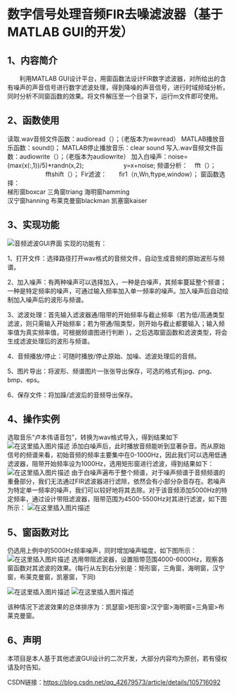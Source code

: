 # 数字信号处理音频FIR去噪滤波器（基于MATLAB GUI的开发）

## 1、内容简介
 &nbsp;  &nbsp; &nbsp;  &nbsp;利用MATLAB GUI设计平台，用窗函数法设计FIR数字滤波器，对所给出的含有噪声的声音信号进行数字滤波处理，得到降噪的声音信号，进行时域频域分析，同时分析不同窗函数的效果。将文件解压至一个目录下，运行m文件即可使用。
## 2、函数使用
   读取.wav音频文件函数：audioread（）；（老版本为wavread）
   MATLAB播放音乐函数：sound()；
   MATLAB停止播放音乐：clear sound
   写入.wav音频文件函数：audiowrite（）；（老版本为audiowrite）
   加入白噪声：noise=(max(x(:,1))/5)*randn(x,2);
   &nbsp;&nbsp;&nbsp;&nbsp;&nbsp;&nbsp;&nbsp;&nbsp;&nbsp;&nbsp;&nbsp;&nbsp;&nbsp;&nbsp;&nbsp;&nbsp;&nbsp;&nbsp;&nbsp;&nbsp;&nbsp;&nbsp;y=x+noise;
   频谱分析：&nbsp;&nbsp;&nbsp;&nbsp;fft（）；
   &nbsp;&nbsp;&nbsp;&nbsp;&nbsp;&nbsp;&nbsp;&nbsp;&nbsp;&nbsp;&nbsp;&nbsp;&nbsp;&nbsp;&nbsp;&nbsp;&nbsp;&nbsp;&nbsp;&nbsp;&nbsp;&nbsp;fftshift（）；
   Fir滤波：&nbsp;&nbsp;&nbsp;&nbsp;&nbsp;&nbsp;&nbsp;fir1（n,Wn,ftype,window）；
   窗函数选择：	
				梯形窗boxcar
				三角窗triang
				海明窗hamming             
				汉宁窗hanning
				布莱克曼窗blackman
				凯塞窗kaiser

## 3、实现功能
![**音频滤波GUI界面**](https://img-blog.csdnimg.cn/20200423205510136.png?x-oss-process=image/watermark,type_ZmFuZ3poZW5naGVpdGk,shadow_10,text_aHR0cHM6Ly9ibG9nLmNzZG4ubmV0L3FxXzQyNjc5NTcz,size_16,color_FFFFFF,t_70)
实现的功能有：

1、打开文件：选择路径打开wav格式的音频文件，自动生成音频的原始波形与频谱。    

2、加入噪声：有两种噪声可以选择加入，一种是白噪声，其频率蔓延整个频谱；一种是特定频率的噪声，可通过输入频率加入单一频率的噪声。加入噪声后自动绘制加入噪声后的波形与频谱。

3、滤波处理：首先输入滤波器通/阻带的开始频率与截止频率（若为低/高通类型滤波，则只需输入开始频率；若为带通/阻类型，则开始与截止都要输入；输入频率值为真实频率值，可根据频谱图进行判断 ），之后选取窗函数和滤波类型，将会生成滤波处理后的波形与频谱。

4、音频播放/停止：可随时播放/停止原始、加噪、滤波处理后的音频。

5、图片导出：将波形、频谱图片一张张导出保存，可选的格式有jpg、png、bmp、eps。

6、保存文件：将加躁/滤波后的音频导出保存。
## 4、操作实例
选取音乐“卢本伟语音包”，转换为wav格式导入，得到结果如下
![在这里插入图片描述](https://img-blog.csdnimg.cn/20200423205724129.png?x-oss-process=image/watermark,type_ZmFuZ3poZW5naGVpdGk,shadow_10,text_aHR0cHM6Ly9ibG9nLmNzZG4ubmV0L3FxXzQyNjc5NTcz,size_16,color_FFFFFF,t_70)
添加白噪声后，此时播放音频能听到显著杂音。而从原始信号的频谱来看，初始音频的频率主要集中在0-1000Hz，因此我们可以选用低通滤波器，阻带开始频率设为1000Hz，选用矩形窗进行滤波，得到结果如下：![在这里插入图片描述](https://img-blog.csdnimg.cn/20200423210029364.png?x-oss-process=image/watermark,type_ZmFuZ3poZW5naGVpdGk,shadow_10,text_aHR0cHM6Ly9ibG9nLmNzZG4ubmV0L3FxXzQyNjc5NTcz,size_16,color_FFFFFF,t_70)
由于白噪声遍布于整个频谱，对于噪声频谱于音频频谱的重叠部分，我们无法通过FIR滤波器进行滤除，依然会有小部分杂音存在。若噪声为特定单一频率的噪声，我们可以较好地将其去除。对于该音频添加5000Hz的特定频率，通过设计带阻滤波器，阻带范围为4500-5500Hz对其进行滤波，如下图所示：
![在这里插入图片描述](https://img-blog.csdnimg.cn/20200423210122656.png?x-oss-process=image/watermark,type_ZmFuZ3poZW5naGVpdGk,shadow_10,text_aHR0cHM6Ly9ibG9nLmNzZG4ubmV0L3FxXzQyNjc5NTcz,size_16,color_FFFFFF,t_70)
## 5、窗函数对比
仍选用上例中的5000Hz频率噪声，同时增加噪声幅度，如下图所示：![在这里插入图片描述](https://img-blog.csdnimg.cn/20200423210657818.png?x-oss-process=image/watermark,type_ZmFuZ3poZW5naGVpdGk,shadow_10,text_aHR0cHM6Ly9ibG9nLmNzZG4ubmV0L3FxXzQyNjc5NTcz,size_16,color_FFFFFF,t_70)
选用带阻滤波器，设置阻带范围4000-6000Hz，观察各窗函数对其滤波的效果。(每行从左到右分别是：矩形窗，三角窗，海明窗，汉宁窗，布莱克曼窗，凯塞窗，下同)

![在这里插入图片描述](https://img-blog.csdnimg.cn/20200423215240121.png?x-oss-process=image/watermark,type_ZmFuZ3poZW5naGVpdGk,shadow_10,text_aHR0cHM6Ly9ibG9nLmNzZG4ubmV0L3FxXzQyNjc5NTcz,size_16,color_FFFFFF,t_70)
![在这里插入图片描述](https://img-blog.csdnimg.cn/20200423215535706.png?x-oss-process=image/watermark,type_ZmFuZ3poZW5naGVpdGk,shadow_10,text_aHR0cHM6Ly9ibG9nLmNzZG4ubmV0L3FxXzQyNjc5NTcz,size_16,color_FFFFFF,t_70)

该种情况下滤波效果的总体排序为：凯瑟窗>矩形窗>汉宁窗>海明窗=三角窗>布莱克曼窗。
## 6、声明
本项目是本人基于其他滤波GUI设计的二次开发，大部分内容均为原创，若有侵权请及时告知。

CSDN链接：https://blog.csdn.net/qq_42679573/article/details/105716092